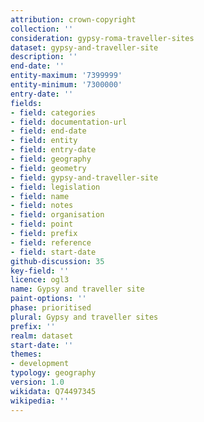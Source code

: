 ```yaml
---
attribution: crown-copyright
collection: ''
consideration: gypsy-roma-traveller-sites
dataset: gypsy-and-traveller-site
description: ''
end-date: ''
entity-maximum: '7399999'
entity-minimum: '7300000'
entry-date: ''
fields:
- field: categories
- field: documentation-url
- field: end-date
- field: entity
- field: entry-date
- field: geography
- field: geometry
- field: gypsy-and-traveller-site
- field: legislation
- field: name
- field: notes
- field: organisation
- field: point
- field: prefix
- field: reference
- field: start-date
github-discussion: 35
key-field: ''
licence: ogl3
name: Gypsy and traveller site
paint-options: ''
phase: prioritised
plural: Gypsy and traveller sites
prefix: ''
realm: dataset
start-date: ''
themes:
- development
typology: geography
version: 1.0
wikidata: Q74497345
wikipedia: ''
---
```

